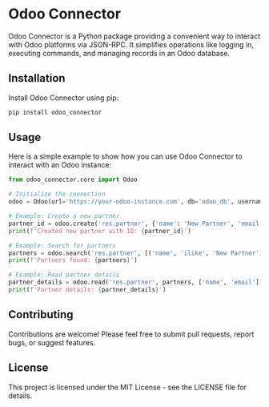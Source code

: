# Odoo Connector

Odoo Connector is a Python package providing a convenient way to interact with Odoo platforms via JSON-RPC. It simplifies operations like logging in, executing commands, and managing records in an Odoo database.

## Installation

Install Odoo Connector using pip:

```bash
pip install odoo_connector
```
## Usage

Here is a simple example to show how you can use Odoo Connector to interact with an Odoo instance:

```python
from odoo_connector.core import Odoo

# Initialize the connection
odoo = Odoo(url='https://your-odoo-instance.com', db='odoo_db', username='user', password='pass')

# Example: Create a new partner
partner_id = odoo.create('res.partner', {'name': 'New Partner', 'email': 'email@example.com'})
print(f'Created new partner with ID: {partner_id}')

# Example: Search for partners
partners = odoo.search('res.partner', [('name', 'ilike', 'New Partner')])
print(f'Partners found: {partners}')

# Example: Read partner details
partner_details = odoo.read('res.partner', partners, ['name', 'email'])
print(f'Partner details: {partner_details}')

```
## Contributing
Contributions are welcome! Please feel free to submit pull requests, report bugs, or suggest features.

## License

This project is licensed under the MIT License - see the LICENSE file for details.

